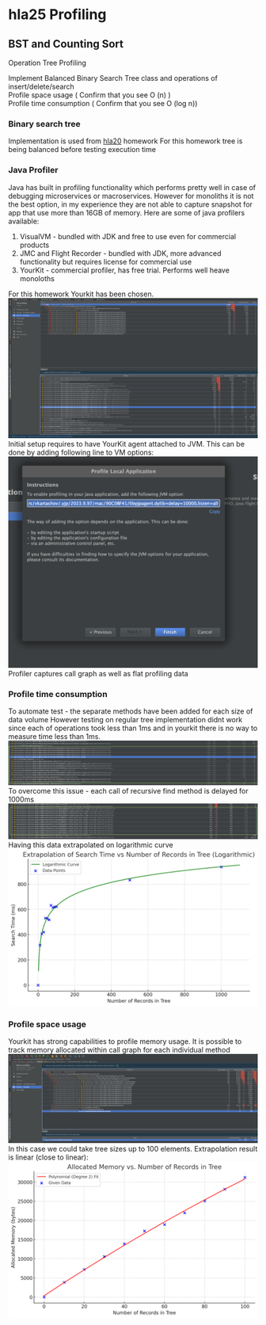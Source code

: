 # hla25 Profiling

## BST and Counting Sort
Operation Tree Profiling

Implement Balanced Binary Search Tree class and operations of insert/delete/search <br/>
Profile space usage ( Confirm that you see O (n) ) <br/>
Profile time consumption ( Confirm that you see O (log n)) <br/>

### Binary search tree
Implementation is used from [hla20](https://github.com/vadym-kartashov/hla20-data-structures-and-algorithms) homework
For this homework tree is being balanced before testing execution time
### Java Profiler
Java has built in profiling functionality which performs pretty well in case of debugging microservices or macroservices.
However for monoliths it is not the best option, in my experience they are not able to capture snapshot for app that use
more than 16GB of memory. Here are some of java profilers available:
1) VisualVM - bundled with JDK and free to use even for commercial products
2) JMC and Flight Recorder - bundled with JDK, more advanced functionality but requires license for commercial use
3) YourKit - commercial profiler, has free trial. Performs well heave monoloths

For this homework Yourkit has been chosen.
![profiler-main-screen](img/profilier-main-screen.png)
Initial setup requires to have YourKit agent attached to JVM. This can be done by adding following line to VM options:
![your-kit-agent-details](img/java-agent.png)
Profiler captures call graph as well as flat profiling data

### Profile time consumption
To automate test - the separate methods have been added for each size of data volume
However testing on regular tree implementation didnt work since each of operations took less than 1ms and in yourkit
there is no way to measure time less than 1ms.
![find-profiling-results-without-delay](img/find-profiling-results-without-delay.png)
To overcome this issue - each call of recursive find method is delayed for 1000ms
![find-profiling-results-with-delay](img/find-profiling-results-with-delay.png)
Having this data extrapolated on logarithmic curve
![search-time-extrapolation.jpg](img/search-time-extrapolation.jpg)

### Profile space usage
Yourkit has strong capabilities to profile memory usage. It is possible to track memory allocated within call graph for
each individual method
![allocate-tree-results](img/allocate-tree-results.png)
In this case we could take tree sizes up to 100 elements. Extrapolation result is linear (close to linear):
![allocate-tree-extrapolation](img/allocate-tree-extrapolation.jpg)